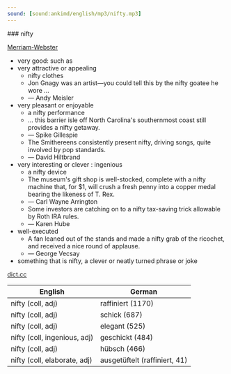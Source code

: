 ```yaml
---
sound: [sound:ankimd/english/mp3/nifty.mp3]
---
```


\### nifty

[Merriam-Webster](https://www.merriam-webster.com/dictionary/nifty)

- very good: such as
- very attractive or appealing
    - nifty clothes
    - Jon Gnagy was an artist—you could tell this by the nifty goatee he wore …
    - — Andy Meisler
- very pleasant or enjoyable
    - a nifty performance
    - … this barrier isle off North Carolina's southernmost coast still provides a nifty getaway.
    - — Spike Gillespie
    - The Smithereens consistently present nifty, driving songs, quite involved by pop standards.
    - — David Hiltbrand
- very interesting or clever : ingenious
    - a nifty device
    - The museum's gift shop is well-stocked, complete with a nifty machine that, for $1, will crush a fresh penny into a copper medal bearing the likeness of T. Rex.
    - — Carl Wayne Arrington
    - Some investors are catching on to a nifty tax-saving trick allowable by Roth IRA rules.
    - — Karen Hube
- well-executed
    - A fan leaned out of the stands and made a nifty grab of the ricochet, and received a nice round of applause.
    - — George Vecsay
- something that is nifty, a clever or neatly turned phrase or joke

[dict.cc](https://www.dict.cc/nifty)

| English        | German       |
| -------------- | ------------ |
| nifty (coll, adj) | raffiniert (1170) |
| nifty (coll, adj) | schick (687) |
| nifty (coll, adj) | elegant (525) |
| nifty (coll, ingenious, adj) | geschickt (484) |
| nifty (coll, adj) | hübsch (466) |
| nifty (coll, elaborate, adj) | ausgetüftelt (raffiniert, 41) |

